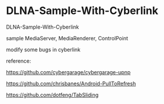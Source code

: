# DLNA-Sample-With-Cyberlink
DLNA-Sample-With-Cyberlink

sample MediaServer, MediaRenderer, ControlPoint

modify some  bugs in cyberlink


reference:

https://github.com/cybergarage/cybergarage-upnp

https://github.com/chrisbanes/Android-PullToRefresh

https://github.com/dotfeng/TabSliding
